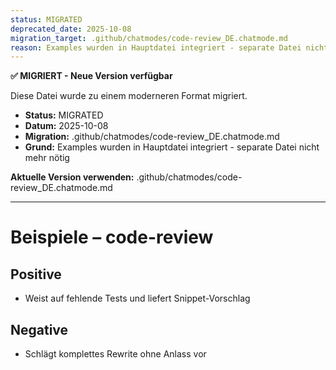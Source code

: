 ```yaml
---
status: MIGRATED
deprecated_date: 2025-10-08
migration_target: .github/chatmodes/code-review_DE.chatmode.md
reason: Examples wurden in Hauptdatei integriert - separate Datei nicht mehr nötig
---
```


**✅ MIGRIERT - Neue Version verfügbar**

Diese Datei wurde zu einem moderneren Format migriert.

- **Status:** MIGRATED
- **Datum:** 2025-10-08
- **Migration:** .github/chatmodes/code-review_DE.chatmode.md
- **Grund:** Examples wurden in Hauptdatei integriert - separate Datei nicht mehr nötig

**Aktuelle Version verwenden:** .github/chatmodes/code-review_DE.chatmode.md

---

# Beispiele – code-review

## Positive
- Weist auf fehlende Tests und liefert Snippet-Vorschlag

## Negative
- Schlägt komplettes Rewrite ohne Anlass vor

